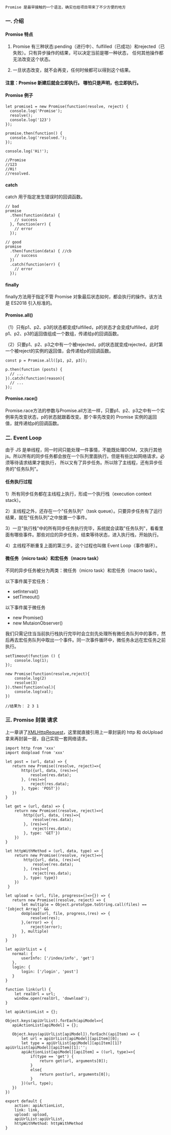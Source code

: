
    Promise 是最早接触的一个语法，确实也给项目带来了不少方便的地方

### 一. 介绍

 #### Promise 特点

 1) Promise 有三种状态:pending（进行中）、fulfilled（已成功）和rejected（已失败）。只有异步操作的结果，可以决定当前是哪一种状态，
 任何其他操作都无法改变这个状态。

 2) 一旦状态改变，就不会再变，任何时候都可以得到这个结果。

 #### 注意：Promise 新建后就会立即执行。 哪怕只是声明，也立即执行。

 #### Promise 例子

 ```
 let promise1 = new Promise(function(resolve, reject) {
   console.log('Promise');
   resolve();
   console.log('123')
 });

 promise.then(function() {
   console.log('resolved.');
 });

 console.log('Hi!');

 //Promise
 //123
 //Hi!
 //resolved.
 ```

 #### catch

 catch 用于指定发生错误时的回调函数。

 ```
 // bad
 promise
   .then(function(data) {
     // success
   }, function(err) {
     // error
   });

 // good
 promise
   .then(function(data) { //cb
     // success
   })
   .catch(function(err) {
     // error
   });
 ```

 #### finally

 finally方法用于指定不管 Promise 对象最后状态如何，都会执行的操作。该方法是 ES2018 引入标准的。

 #### Promise.all()

 （1）只有p1、p2、p3的状态都变成fulfilled，p的状态才会变成fulfilled，此时p1、p2、p3的返回值组成一个数组，传递给p的回调函数。

 （2）只要p1、p2、p3之中有一个被rejected，p的状态就变成rejected，此时第一个被reject的实例的返回值，会传递给p的回调函数。

 ```
 const p = Promise.all([p1, p2, p3]);

 p.then(function (posts) {
   // ...
 }).catch(function(reason){
   // ...
 });
 ```

 #### Promise.race()

 Promise.race方法的参数与Promise.all方法一样，只要p1、p2、p3之中有一个实例率先改变状态，p的状态就跟着改变。那个率先改变的 Promise 实例的返回值，就传递给p的回调函数。

### 二. Event Loop

 由于 JS 是单线程，同一时间只能处理一件事情，不能既处理DOM，又执行其他js。所以所有的同步任务都会放在一个队列里面执行。但是有些比如网络请求，必须等待请求结果才能执行，
 所以又有了异步任务。所以除了主线程，还有异步任务的"任务队列"。

 #### 任务执行过程

 1）所有同步任务都在主线程上执行，形成一个执行栈（execution context stack）。

 2）主线程之外，还存在一个"任务队列"（task queue）。只要异步任务有了运行结果，就在"任务队列"之中放置一个事件。

 3）一旦"执行栈"中的所有同步任务执行完毕，系统就会读取"任务队列"，看看里面有哪些事件。那些对应的异步任务，结束等待状态，进入执行栈，开始执行。

 4）主线程不断重复上面的第三步。这个过程也叫做 Event Loop（事件循环）。

 #### 微任务（micro task）和宏任务（macro task）

 不同的异步任务被分为两类：微任务（micro task）和宏任务（macro task）。

 以下事件属于宏任务：

 * setInterval()
 * setTimeout()

 以下事件属于微任务

 * new Promise()
 * new MutaionObserver()

 我们只需记住当当前执行栈执行完毕时会立刻先处理所有微任务队列中的事件，然后再去宏任务队列中取出一个事件。同一次事件循环中，微任务永远在宏任务之前执行。

 ```
 setTimeout(function () {
     console.log(1);
 });

 new Promise(function(resolve,reject){
     console.log(2)
     resolve(3)
 }).then(function(val){
     console.log(val);
 })

 //结果为： 2 3 1
 ```

### 三. Promise 封装 请求

 上一章讲了[XMLHttpRequest](/xml.md)，这里就直接引用上一章封装的 http 和 doUpload 拿来再封装一层，自己实现一套网络请求。

 ```
 import http from 'xxx'
 import doUpload from 'xxx'

 let post = (url, data) => {
    return new Promise((resolve, reject)=>{
        http({url, data, (res)=>{
            resolve(res.data);
        }, (res)=>{
            reject(res.data);
        }, type: 'POST'})
    })
 }

 let get = (url, data) => {
     return new Promise((resolve, reject)=>{
         http({url, data, (res)=>{
             resolve(res.data);
         }, (res)=>{
             reject(res.data);
         }, type: 'GET'})
     })
 }

 let httpWithMethod = (url, data, type) => {
     return new Promise((resolve, reject)=>{
         http({url, data, (res)=>{
             resolve(res.data);
         }, (res)=>{
             reject(res.data);
         }, type: type})
     })
  }

 let upload = (url, file, progress=()=>{}) => {
    return new Promise((resolve, reject) => {
        let multiple = Object.prototype.toString.call(files) == '[object Array]' &&
        doUpload(url, file, progress,(res) => {
            resolve(res);
        },(error) => {
            reject(error);
        }, multiple)
    })
 }

 let apiUrlList = {
    normal: {
        userInfo: ['/index/info', 'get']
    },
    login: {
        login: ['/login', 'post']
    }
 }

 function link(url) {
     let realUrl = url;
     window.open(realUrl, 'download');
 }

 let apiActionList = {};

 Object.keys(apiUrlList).forEach(apiModel=>{
    apiActionList[apiModel] = {};

    Object.keys(apiUrlList[apiModel]).forEach((apiItem) => {
        let url = apiUrlList[apiModel][apiItem][0];
        let type = apiUrlList[apiModel][apiItem][1]?apiUrlList[apiModel][apiItem][1]:'';
        apiActionList[apiModel][apiItem] = ((url, type)=>{
            if(type == 'get') {
                return get(url, arguments[0]);
            }
            else{
                return post(url, arguments[0]);
            }
        })(url, type);
    })
 })

 export default {
     action: apiActionList,
     link: link,
     upload: upload,
     apiUrlList:apiUrlList,
     httpWithMethod: httpWithMethod
 }
 ```


